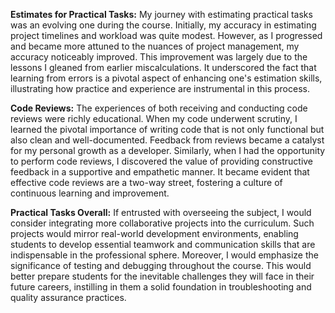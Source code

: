 **Estimates for Practical Tasks:** 
My journey with estimating practical tasks was an evolving one during the course. 
Initially, my accuracy in estimating project timelines and workload was quite modest. 
However, as I progressed and became more attuned to the nuances of project management, 
my accuracy noticeably improved. This improvement was largely due to the lessons I gleaned 
from earlier miscalculations. It underscored the fact that learning from errors is a 
pivotal aspect of enhancing one's estimation skills, illustrating how practice and experience 
are instrumental in this process.

**Code Reviews:** The experiences of both receiving and conducting code reviews were richly 
educational. When my code underwent scrutiny, I learned the pivotal importance of writing 
code that is not only functional but also clean and well-documented. Feedback from reviews 
became a catalyst for my personal growth as a developer. Similarly, when I had the opportunity 
to perform code reviews, I discovered the value of providing constructive feedback in a 
supportive and empathetic manner. It became evident that effective code reviews are a two-way 
street, fostering a culture of continuous learning and improvement.

**Practical Tasks Overall:** If entrusted with overseeing the subject, I would consider 
integrating more collaborative projects into the curriculum. Such projects would mirror 
real-world development environments, enabling students to develop essential teamwork and 
communication skills that are indispensable in the professional sphere. Moreover, I would 
emphasize the significance of testing and debugging throughout the course. This would better 
prepare students for the inevitable challenges they will face in their future careers, 
instilling in them a solid foundation in troubleshooting and quality assurance practices.